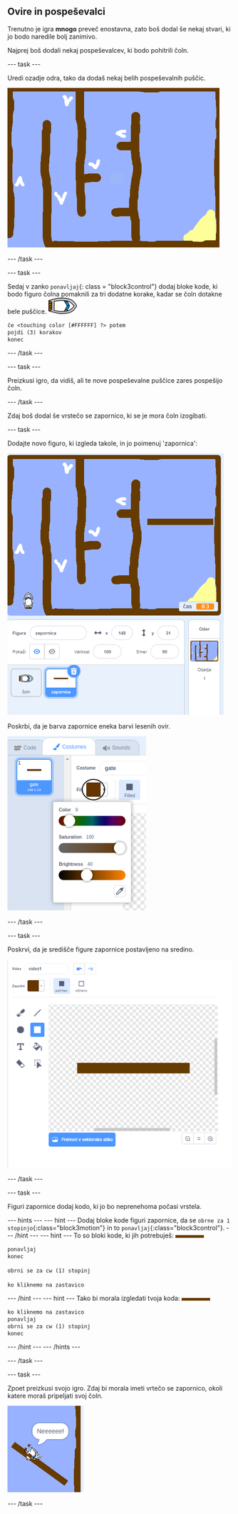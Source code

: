 ## Ovire in pospeševalci

Trenutno je igra **mnogo** preveč enostavna, zato boš dodal še nekaj stvari, ki jo bodo naredile bolj zanimivo.

Najprej boš dodali nekaj pospeševalcev, ki bodo pohitrili čoln.

\--- task \---

Uredi ozadje odra, tako da dodaš nekaj belih pospeševalnih puščic.

![posnetek zaslona](images/boat-boost.png)

\--- /task \---

\--- task \---

Sedaj v zanko `ponavljaj`{: class = "block3control"} dodaj bloke kode, ki bodo figuro čolna pomaknili za tri dodatne korake, kadar se čoln dotakne bele puščice. ![čoln](images/boat_resize.png)

```blocks3
če <touching color [#FFFFFF] ?> potem
pojdi (3) korakov
konec
```

\--- /task \---

\--- task \---

Preizkusi igro, da vidiš, ali te nove pospeševalne puščice zares pospešijo čoln.

\--- /task \---

Zdaj boš dodal še vrstečo se zapornico, ki se je mora čoln izogibati.

\--- task \---

Dodajte novo figuro, ki izgleda takole, in jo poimenuj 'zapornica':

![posnetek zaslona](images/boat-gate.png)

Poskrbi, da je barva zapornice eneka barvi lesenih ovir.

![screenshot](images/brown-hsv.png)

\--- /task \---

\--- task \---

Poskrvi, da je središče figure zapornice postavljeno na sredino.

![screenshot](images/boat-center.png)

\--- /task \---

\--- task \---

Figuri zapornice dodaj kodo, ki jo bo neprenehoma počasi vrstela.

\--- hints \--- \--- hint \--- Dodaj bloke kode figuri zapornice, da se `obrne za 1 stopinjo`{:class="block3motion"} in to `ponavljaj`{:class="block3control"}. \--- /hint \--- \--- hint \--- To so bloki kode, ki jih potrebuješ: ![vrata](images/gate.png)

```blocks3
ponavljaj
konec

obrni se za cw (1) stopinj

ko kliknemo na zastavico
```

\--- /hint \--- \--- hint \--- Tako bi morala izgledati tvoja koda: ![zapornica](images/gate.png)

```blocks3
ko kliknemo na zastavico
ponavljaj
obrni se za cw (1) stopinj
konec
```

\--- /hint \--- \--- /hints \---

\--- /task \---

\--- task \---

Zpoet preizkusi svojo igro. Zdaj bi morala imeti vrtečo se zapornico, okoli katere moraš pripeljati svoj čoln.

![screenshot](images/boat-gate-test.png)

\--- /task \---